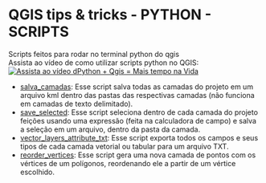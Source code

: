# QGIS tips & tricks - PYTHON - SCRIPTS

Scripts feitos para rodar no terminal python do qgis  
Assista ao vídeo de como utilizar scripts python no QGIS:  
[![Assista ao vídeo dPython + Qgis = Mais tempo na Vida](https://img.youtube.com/vi/0kaYuPeM0wI/0.jpg)](https://www.youtube.com/watch?v=0kaYuPeM0wI)  


* [salva_camadas](./salva_camadas): Esse script salva todas as camadas do projeto em um arquivo kml dentro das pastas das respectivas camadas (não funciona em camadas de texto delimitado).
* [save_selected](./save_selected): Esse script seleciona dentro de cada camada do projeto feições usando uma expressão (feita na calculadora de campo) e salva a seleção em um arquivo, dentro da pasta da camada.
* [vector_layers_attribute_txt](./scripts/vector_layers_attribute_txt): Esse script exporta todos os campos e seus tipos de cada camada vetorial ou tabular para um arquivo TXT.
* [reorder_vertices](./reorder_vertices): Esse script gera uma nova camada de pontos com os vértices de um polígonos, reordenando ele a partir de um vértice escolhido.

